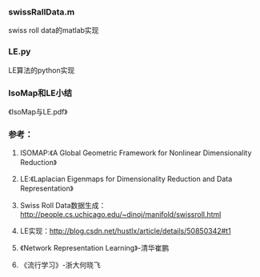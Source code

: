 ### swissRallData.m 
swiss roll data的matlab实现
### LE.py
LE算法的python实现
### IsoMap和LE小结
《IsoMap与LE.pdf》


### 参考：
1. ISOMAP:《A Global Geometric Framework for Nonlinear Dimensionality Reduction》

2. LE:《Laplacian Eigenmaps for Dimensionality Reduction and Data Representation》

3. Swiss Roll Data数据生成：http://people.cs.uchicago.edu/~dinoj/manifold/swissroll.html

4. LE实现：http://blog.csdn.net/hustlx/article/details/50850342#t1

5. 《Network Representation Learning》-清华崔鹏

6. 《流行学习》-浙大何晓飞




